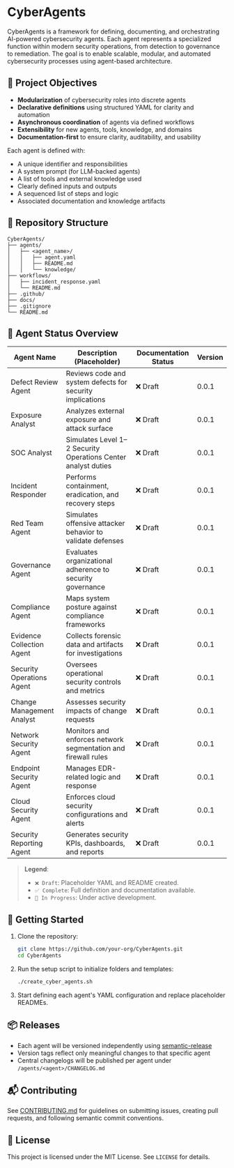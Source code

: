 # CyberAgents

CyberAgents is a framework for defining, documenting, and orchestrating AI-powered cybersecurity agents. Each agent represents a specialized function within modern security operations, from detection to governance to remediation. The goal is to enable scalable, modular, and automated cybersecurity processes using agent-based architecture.

## 📌 Project Objectives

- **Modularization** of cybersecurity roles into discrete agents
- **Declarative definitions** using structured YAML for clarity and automation
- **Asynchronous coordination** of agents via defined workflows
- **Extensibility** for new agents, tools, knowledge, and domains
- **Documentation-first** to ensure clarity, auditability, and usability

Each agent is defined with:
- A unique identifier and responsibilities
- A system prompt (for LLM-backed agents)
- A list of tools and external knowledge used
- Clearly defined inputs and outputs
- A sequenced list of steps and logic
- Associated documentation and knowledge artifacts

## 🧠 Repository Structure

```plaintext
CyberAgents/
├── agents/
│   ├── <agent_name>/
│   │   ├── agent.yaml
│   │   ├── README.md
│   │   └── knowledge/
├── workflows/
│   ├── incident_response.yaml
│   └── README.md
├── .github/
├── docs/
├── .gitignore
└── README.md
```

## 🧩 Agent Status Overview

| Agent Name                  | Description (Placeholder)                                      | Documentation Status | Version  |
|----------------------------|----------------------------------------------------------------|----------------------|----------|
| Defect Review Agent        | Reviews code and system defects for security implications      | ❌ Draft             | 0.0.1    |
| Exposure Analyst           | Analyzes external exposure and attack surface                  | ❌ Draft             | 0.0.1    |
| SOC Analyst                | Simulates Level 1–2 Security Operations Center analyst duties   | ❌ Draft             | 0.0.1    |
| Incident Responder         | Performs containment, eradication, and recovery steps          | ❌ Draft             | 0.0.1    |
| Red Team Agent             | Simulates offensive attacker behavior to validate defenses      | ❌ Draft             | 0.0.1    |
| Governance Agent           | Evaluates organizational adherence to security governance       | ❌ Draft             | 0.0.1    |
| Compliance Agent           | Maps system posture against compliance frameworks               | ❌ Draft             | 0.0.1    |
| Evidence Collection Agent  | Collects forensic data and artifacts for investigations         | ❌ Draft             | 0.0.1    |
| Security Operations Agent  | Oversees operational security controls and metrics              | ❌ Draft             | 0.0.1    |
| Change Management Analyst  | Assesses security impacts of change requests                   | ❌ Draft             | 0.0.1    |
| Network Security Agent     | Monitors and enforces network segmentation and firewall rules   | ❌ Draft             | 0.0.1    |
| Endpoint Security Agent    | Manages EDR-related logic and response                         | ❌ Draft             | 0.0.1    |
| Cloud Security Agent       | Enforces cloud security configurations and alerts               | ❌ Draft             | 0.0.1    |
| Security Reporting Agent   | Generates security KPIs, dashboards, and reports                | ❌ Draft             | 0.0.1    |

> **Legend**:
> - `❌ Draft`: Placeholder YAML and README created.
> - `✅ Complete`: Full definition and documentation available.
> - `🧪 In Progress`: Under active development.

## 🚀 Getting Started

1. Clone the repository:
   ```bash
   git clone https://github.com/your-org/CyberAgents.git
   cd CyberAgents
   ```

2. Run the setup script to initialize folders and templates:
   ```bash
   ./create_cyber_agents.sh
   ```

3. Start defining each agent's YAML configuration and replace placeholder READMEs.

## 📦 Releases

- Each agent will be versioned independently using [semantic-release](https://semantic-release.gitbook.io/semantic-release/)
- Version tags reflect only meaningful changes to that specific agent
- Central changelogs will be published per agent under `/agents/<agent>/CHANGELOG.md`

## 📬 Contributing

See [CONTRIBUTING.md](.github/CONTRIBUTING.md) for guidelines on submitting issues, creating pull requests, and following semantic commit conventions.

## 📖 License

This project is licensed under the MIT License. See `LICENSE` for details.
